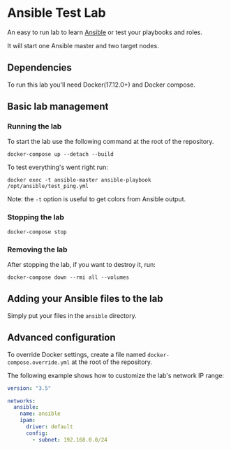 # Ansible Test Lab

An easy to run lab to learn [Ansible](https://www.ansible.com/) or test your playbooks and roles.

It will start one Ansible master and two target nodes.

## Dependencies

To run this lab you'll need Docker(17.12.0+) and Docker compose.

## Basic lab management

### Running the lab

To start the lab use the following command at the root of the repository.

```
docker-compose up --detach --build
```

To test everything's went right run:

```
docker exec -t ansible-master ansible-playbook /opt/ansible/test_ping.yml
```

Note: the `-t` option is useful to get colors from Ansible output.

### Stopping the lab

```
docker-compose stop
```

### Removing the lab

After stopping the lab, if you want to destroy it, run:

```
docker-compose down --rmi all --volumes
```

## Adding your Ansible files to the lab

Simply put your files in the `ansible` directory.

## Advanced configuration

To override Docker settings, create a file named `docker-compose.override.yml` at the root of the repository.

The following example shows how to customize the lab's network IP range:

```YAML
version: "3.5"

networks:
  ansible:
    name: ansible
    ipam:
      driver: default
      config:
        - subnet: 192.168.0.0/24
```
